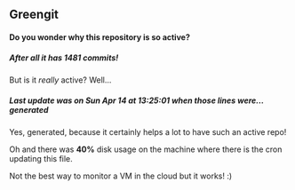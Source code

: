 ## Greengit

#### Do you wonder why this repository is so active?

##### After all it has 1481 commits!

But is it *really* active? Well...

##### Last update was on Sun Apr 14 at 13:25:01 when those lines were... generated

Yes, generated, because it certainly helps a lot to have such an active repo!

Oh and there was **40%** disk usage on the machine
where there is the cron updating this file.

Not the best way to monitor a VM in the cloud but it works! :)
